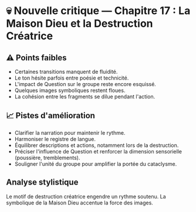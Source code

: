 # 💀 Nouvelle critique — Chapitre 17 : La Maison Dieu et la Destruction Créatrice

## ⚠️ Points faibles
- Certaines transitions manquent de fluidité.
- Le ton hésite parfois entre poésie et technicité.
- L'impact de Question sur le groupe reste encore esquissé.
- Quelques images symboliques restent floues.
- La cohésion entre les fragments se dilue pendant l'action.

## 📈 Pistes d'amélioration
- Clarifier la narration pour maintenir le rythme.
- Harmoniser le registre de langue.
- Équilibrer descriptions et actions, notamment lors de la destruction.
- Préciser l'influence de Question et renforcer la dimension sensorielle (poussière, tremblements).
- Souligner l'unité du groupe pour amplifier la portée du cataclysme.

## Analyse stylistique
Le motif de destruction créatrice engendre un rythme soutenu. La symbolique de la Maison Dieu accentue la force des images.

